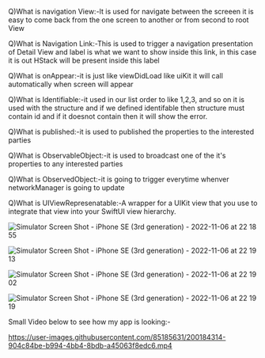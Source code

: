 Q)What is navigation View:-It is used for navigate between the screeen it is easy to come back from the one screen to another or from second to root View

Q)What is Navigation Link:-This is used to trigger a navigation presentation of Detail View and label is what we want to show inside this link, in this case it is out HStack will be present inside this label 

Q)What is onAppear:-it is just like viewDidLoad like uiKit it will call automatically when screen will appear

Q)What is Identifiable:-it used in our list order to like 1,2,3, and so on it is used with the structure and if we defined identifable then structure must contain id and if it doesnot contain then it will show the error.

Q)What is published:-it is used to published the properties  to the interested parties 

Q)What is ObservableObject:-it is used to broadcast one of the it's properties to any interested parties

Q)What is ObservedObject:-it is going to trigger everytime whenver networkManager is going to update

Q)What is UIViewRepresenatable:-A wrapper for a UIKit view that you use to integrate that view into your SwiftUI view hierarchy.

![Simulator Screen Shot - iPhone SE (3rd generation) - 2022-11-06 at 22 18 55](https://user-images.githubusercontent.com/85185631/200183774-fa92962c-77ce-4f64-b6e6-226024eec09d.png)


![Simulator Screen Shot - iPhone SE (3rd generation) - 2022-11-06 at 22 19 13](https://user-images.githubusercontent.com/85185631/200183791-75b9819e-fde7-4e52-a6a3-4568cb82d596.png)


![Simulator Screen Shot - iPhone SE (3rd generation) - 2022-11-06 at 22 19 02](https://user-images.githubusercontent.com/85185631/200183800-cdf2bd84-4544-40ed-b8e0-39b93c710a7a.png)


![Simulator Screen Shot - iPhone SE (3rd generation) - 2022-11-06 at 22 19 19](https://user-images.githubusercontent.com/85185631/200183842-8f1d164d-2df5-4cc4-9495-920a02a92acf.png)

Small Video below to see how my app is looking:-


https://user-images.githubusercontent.com/85185631/200184314-904c84be-b994-4bb4-8bdb-a45063f8edc6.mp4


